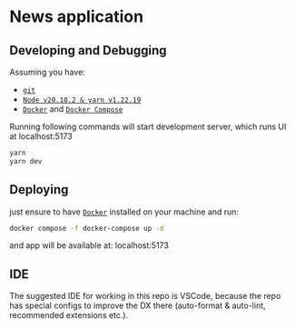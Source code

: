 # News application

## Developing and Debugging

Assuming you have:

- [`git`](https://git-scm.com/book/en/v2/Getting-Started-Installing-Git)
- [`Node v20.18.2 & yarn v1.22.19`](https://nodejs.org/en)
- [`Docker`](https://www.docker.com/) and [`Docker Compose`](https://docs.docker.com/compose/install/)

Running following commands will start development server, which runs UI at localhost:5173

```bash
yarn
yarn dev
```

## Deploying

just ensure to have [`Docker`](https://www.docker.com/) installed on your machine and run:

```bash
docker compose -f docker-compose up -d
```

and app will be available at: localhost:5173

## IDE

The suggested IDE for working in this repo is VSCode, because the repo has special configs to improve the DX there (auto-format & auto-lint, recommended extensions etc.).


